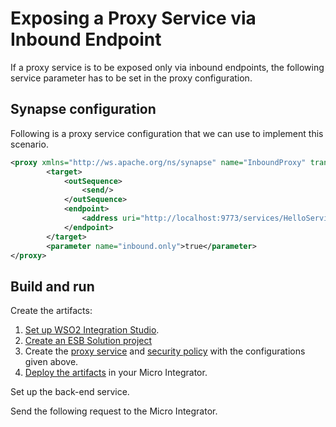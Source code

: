 # Exposing a Proxy Service via Inbound Endpoint
If a proxy service is to be exposed only via inbound endpoints, the following service parameter has to be set in the proxy configuration.

## Synapse configuration

Following is a proxy service configuration that we can use to implement this scenario.

```xml
<proxy xmlns="http://ws.apache.org/ns/synapse" name="InboundProxy" transports="https,http" statistics="disable" trace="disable" startOnLoad="true">
        <target>
            <outSequence>
                <send/>
            </outSequence>
            <endpoint>
                <address uri="http://localhost:9773/services/HelloService/"/>
            </endpoint>
        </target>
        <parameter name="inbound.only">true</parameter>
</proxy>
```

## Build and run

Create the artifacts:

1. [Set up WSO2 Integration Studio](../../../../develop/installing-WSO2-Integration-Studio).
2. [Create an ESB Solution project](../../../../develop/creating-projects/#esb-config-project)
3. Create the [proxy service](../../../../develop/creating-artifacts/creating-a-proxy-service) and [security policy](../../../../develop/creating-artifacts/registry/creating-local-registry-entries) with the configurations given above.
4. [Deploy the artifacts](../../../../develop/deploy-and-run) in your Micro Integrator.

Set up the back-end service.

Send the following request to the Micro Integrator.